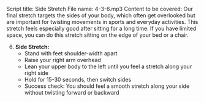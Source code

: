 Script title: Side Stretch
File name: 4-3-6.mp3
Content to be covered:
Our final stretch targets the sides of your body, which often get overlooked but are important for twisting movements in sports and everyday activities. This stretch feels especially good after sitting for a long time. If you have limited space, you can do this stretch sitting on the edge of your bed or a chair.

6. **Side Stretch:**
   - Stand with feet shoulder-width apart
   - Raise your right arm overhead
   - Lean your upper body to the left until you feel a stretch along your right side
   - Hold for 15-30 seconds, then switch sides
   - Success check: You should feel a smooth stretch along your side without twisting forward or backward